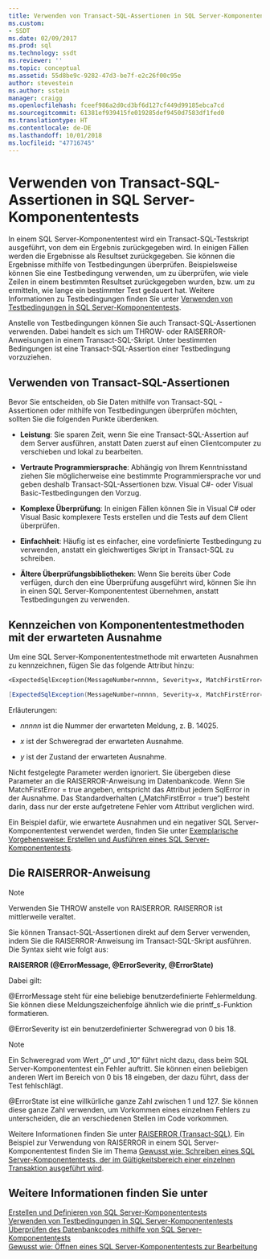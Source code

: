 ```yaml
---
title: Verwenden von Transact-SQL-Assertionen in SQL Server-Komponententests | Microsoft-Dokumentation
ms.custom:
- SSDT
ms.date: 02/09/2017
ms.prod: sql
ms.technology: ssdt
ms.reviewer: ''
ms.topic: conceptual
ms.assetid: 55d8be9c-9282-47d3-be7f-e2c26f00c95e
author: stevestein
ms.author: sstein
manager: craigg
ms.openlocfilehash: fceef986a2d0cd3bf6d127cf449d99185ebca7cd
ms.sourcegitcommit: 61381ef939415fe019285def9450d7583df1fed0
ms.translationtype: HT
ms.contentlocale: de-DE
ms.lasthandoff: 10/01/2018
ms.locfileid: "47716745"
---
```

# <a name="using-transact-sql-assertions-in-sql-server-unit-tests"></a>Verwenden von Transact-SQL-Assertionen in SQL Server-Komponententests
In einem SQL Server-Komponententest wird ein Transact\-SQL-Testskript ausgeführt, von dem ein Ergebnis zurückgegeben wird. In einigen Fällen werden die Ergebnisse als Resultset zurückgegeben. Sie können die Ergebnisse mithilfe von Testbedingungen überprüfen. Beispielsweise können Sie eine Testbedingung verwenden, um zu überprüfen, wie viele Zeilen in einem bestimmten Resultset zurückgegeben wurden, bzw. um zu ermitteln, wie lange ein bestimmter Test gedauert hat. Weitere Informationen zu Testbedingungen finden Sie unter [Verwenden von Testbedingungen in SQL Server-Komponententests](../ssdt/using-test-conditions-in-sql-server-unit-tests.md).  
  
Anstelle von Testbedingungen können Sie auch Transact\-SQL-Assertionen verwenden. Dabei handelt es sich um THROW- oder RAISERROR-Anweisungen in einem Transact\-SQL-Skript. Unter bestimmten Bedingungen ist eine Transact\-SQL-Assertion einer Testbedingung vorzuziehen.  
  
## <a name="using-transact-sql-assertions"></a>Verwenden von Transact-SQL-Assertionen  
Bevor Sie entscheiden, ob Sie Daten mithilfe von Transact\-SQL -Assertionen oder mithilfe von Testbedingungen überprüfen möchten, sollten Sie die folgenden Punkte überdenken.  
  
-   **Leistung**: Sie sparen Zeit, wenn Sie eine Transact\-SQL-Assertion auf dem Server ausführen, anstatt Daten zuerst auf einen Clientcomputer zu verschieben und lokal zu bearbeiten.  
  
-   **Vertraute Programmiersprache**: Abhängig von Ihrem Kenntnisstand ziehen Sie möglicherweise eine bestimmte Programmiersprache vor und geben deshalb Transact\-SQL-Assertionen bzw. Visual C\#- oder Visual Basic-Testbedingungen den Vorzug.  
  
-   **Komplexe Überprüfung**: In einigen Fällen können Sie in Visual C\# oder Visual Basic komplexere Tests erstellen und die Tests auf dem Client überprüfen.  
  
-   **Einfachheit**: Häufig ist es einfacher, eine vordefinierte Testbedingung zu verwenden, anstatt ein gleichwertiges Skript in Transact\-SQL zu schreiben.  
  
-   **Ältere Überprüfungsbibliotheken**: Wenn Sie bereits über Code verfügen, durch den eine Überprüfung ausgeführt wird, können Sie ihn in einen SQL Server-Komponententest übernehmen, anstatt Testbedingungen zu verwenden.  
  
## <a name="mark-unit-test-methods-with-the-expected-exception"></a>Kennzeichen von Komponententestmethoden mit der erwarteten Ausnahme  
Um eine SQL Server-Komponententestmethode mit erwarteten Ausnahmen zu kennzeichnen, fügen Sie das folgende Attribut hinzu:  
  
```vb  
<ExpectedSqlException(MessageNumber=nnnnn, Severity=x, MatchFirstError=false, State=y)> _  
```  
  
```csharp  
[ExpectedSqlException(MessageNumber=nnnnn, Severity=x, MatchFirstError=false, State=y)]  
```  
  
Erläuterungen:  
  
-   *nnnnn* ist die Nummer der erwarteten Meldung, z. B. 14025.  
  
-   *x* ist der Schweregrad der erwarteten Ausnahme.  
  
-   *y* ist der Zustand der erwarteten Ausnahme.  
  
Nicht festgelegte Parameter werden ignoriert. Sie übergeben diese Parameter an die RAISERROR-Anweisung im Datenbankcode. Wenn Sie MatchFirstError = true angeben, entspricht das Attribut jedem SqlError in der Ausnahme. Das Standardverhalten („MatchFirstError = true“) besteht darin, dass nur der erste aufgetretene Fehler vom Attribut verglichen wird.  
  
Ein Beispiel dafür, wie erwartete Ausnahmen und ein negativer SQL Server-Komponententest verwendet werden, finden Sie unter [Exemplarische Vorgehensweise: Erstellen und Ausführen eines SQL Server-Komponententests](../ssdt/walkthrough-creating-and-running-a-sql-server-unit-test.md).  
  
## <a name="the-raiserror-statement"></a>Die RAISERROR-Anweisung  
  
> [!NOTE]  
> Verwenden Sie THROW anstelle von RAISERROR. RAISERROR ist mittlerweile veraltet.  
  
Sie können Transact\-SQL-Assertionen direkt auf dem Server verwenden, indem Sie die RAISERROR-Anweisung im Transact\-SQL-Skript ausführen. Die Syntax sieht wie folgt aus:  
  
**RAISERROR (@ErrorMessage, @ErrorSeverity, @ErrorState)**  
  
Dabei gilt:  
  
@ErrorMessage steht für eine beliebige benutzerdefinierte Fehlermeldung. Sie können diese Meldungszeichenfolge ähnlich wie die printf_s-Funktion formatieren.  
  
@ErrorSeverity ist ein benutzerdefinierter Schweregrad von 0 bis 18.  
  
> [!NOTE]  
> Ein Schweregrad vom Wert „0“ und „10“ führt nicht dazu, dass beim SQL Server-Komponententest ein Fehler auftritt. Sie können einen beliebigen anderen Wert im Bereich von 0 bis 18 eingeben, der dazu führt, dass der Test fehlschlägt.  
  
@ErrorState ist eine willkürliche ganze Zahl zwischen 1 und 127. Sie können diese ganze Zahl verwenden, um Vorkommen eines einzelnen Fehlers zu unterscheiden, die an verschiedenen Stellen im Code vorkommen.  
  
Weitere Informationen finden Sie unter [RAISERROR (Transact-SQL)](http://msdn.microsoft.com/library/ms178592.aspx). Ein Beispiel zur Verwendung von RAISERROR in einem SQL Server-Komponententest finden Sie im Thema [Gewusst wie: Schreiben eines SQL Server-Komponententests, der im Gültigkeitsbereich einer einzelnen Transaktion ausgeführt wird](../ssdt/how-to-write-sql-server-unit-test-that-runs-in-single-transaction-scope.md).  
  
## <a name="see-also"></a>Weitere Informationen finden Sie unter  
[Erstellen und Definieren von SQL Server-Komponententests](../ssdt/creating-and-defining-sql-server-unit-tests.md)  
[Verwenden von Testbedingungen in SQL Server-Komponententests](../ssdt/using-test-conditions-in-sql-server-unit-tests.md)  
[Überprüfen des Datenbankcodes mithilfe von SQL Server-Komponententests](../ssdt/verifying-database-code-by-using-sql-server-unit-tests.md)  
[Gewusst wie: Öffnen eines SQL Server-Komponententests zur Bearbeitung](../ssdt/how-to-open-a-sql-server-unit-test-to-edit.md)  
  
